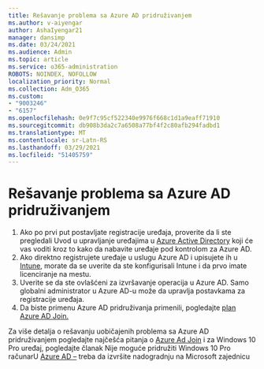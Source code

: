 ```yaml
---
title: Rešavanje problema sa Azure AD pridruživanjem
ms.author: v-aiyengar
author: AshaIyengar21
manager: dansimp
ms.date: 03/24/2021
ms.audience: Admin
ms.topic: article
ms.service: o365-administration
ROBOTS: NOINDEX, NOFOLLOW
localization_priority: Normal
ms.collection: Adm_O365
ms.custom:
- "9003246"
- "6157"
ms.openlocfilehash: 0e9f7c95cf522340e9976f668c1d1a9eaff71910
ms.sourcegitcommit: db908b3da2c7a6508a77bf4f2c80afb294fadbd1
ms.translationtype: MT
ms.contentlocale: sr-Latn-RS
ms.lasthandoff: 03/29/2021
ms.locfileid: "51405759"
---
```

# <a name="troubleshoot-azure-ad-join-issues"></a>Rešavanje problema sa Azure AD pridruživanjem

1. Ako po prvi put postavljate registracije uređaja, proverite da li ste pregledali Uvod u upravljanje uređajima u [Azure Active Directory](https://docs.microsoft.com/azure/active-directory/devices/overview) koji će vas voditi kroz to kako da nabavite uređaje pod kontrolom za Azure AD. 
1. Ako direktno registrujete uređaje u uslugu Azure AD i upisujete ih u [Intune,](https://docs.microsoft.com/mem/intune/enrollment/device-enrollment) morate [](https://docs.microsoft.com/mem/intune/fundamentals/licenses-assign) da se uverite da ste konfigurisali Intune i da prvo imate licenciranje na mestu.
1. Uverite se da ste ovlašćeni za izvršavanje operacija u Azure AD. Samo globalni administrator u Azure AD-u može da upravlja postavkama za registracije uređaja.
1. Da biste primenu Azure AD pridruživanja primenili, pogledajte [plan Azure AD Join.](https://docs.microsoft.com/azure/active-directory/devices/azureadjoin-plan)

Za više detalja o rešavanju uobičajenih problema sa Azure AD pridruživanjem pogledajte najčešća pitanja o [Azure Ad Join](https://docs.microsoft.com/azure/active-directory/devices/faq#azure-ad-join-faq) i za Windows 10 Pro uređaj, pogledajte članak Nije moguće pridružiti Windows 10 Pro računarU [Azure AD –](https://answers.microsoft.com/en-us/msoffice/forum/msoffice_install-mso_win10-mso_365hp/unable-to-join-windows-10-pro-machine-to-azure-ad/abb1ca7d-b317-45ec-a628-e1c10eae2900) treba da izvršite nadogradnju na Microsoft zajednicu
